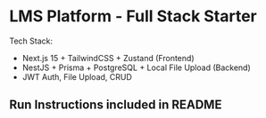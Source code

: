 # LMS Platform - Full Stack Starter

Tech Stack:
- Next.js 15 + TailwindCSS + Zustand (Frontend)
- NestJS + Prisma + PostgreSQL + Local File Upload (Backend)
- JWT Auth, File Upload, CRUD

## Run Instructions included in README
